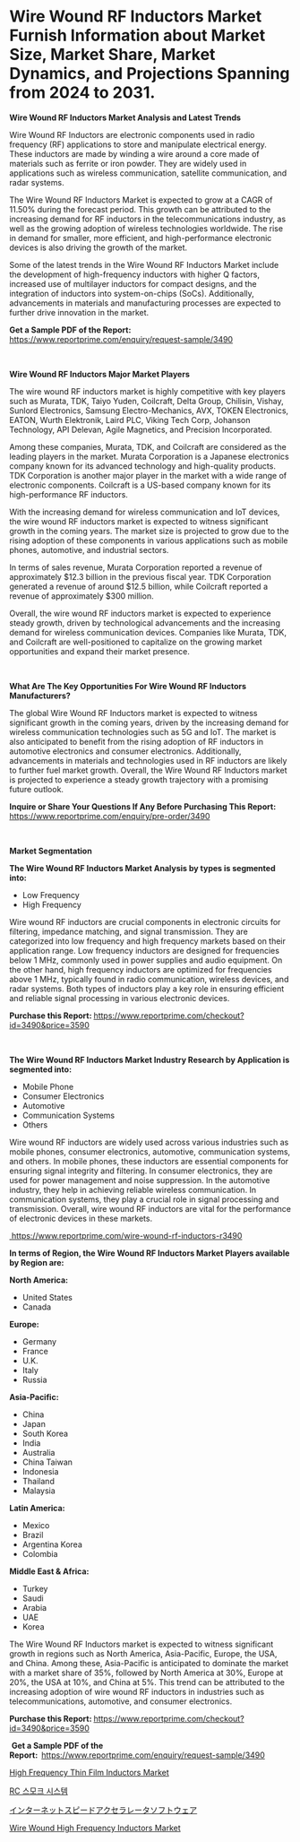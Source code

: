 <p><h1>Wire Wound RF Inductors Market Furnish Information about Market Size, Market Share, Market Dynamics, and Projections Spanning from 2024 to 2031.</h1></p><p><strong>Wire Wound RF Inductors Market Analysis and Latest Trends</strong></p>
<p><p>Wire Wound RF Inductors are electronic components used in radio frequency (RF) applications to store and manipulate electrical energy. These inductors are made by winding a wire around a core made of materials such as ferrite or iron powder. They are widely used in applications such as wireless communication, satellite communication, and radar systems.</p><p>The Wire Wound RF Inductors Market is expected to grow at a CAGR of 11.50% during the forecast period. This growth can be attributed to the increasing demand for RF inductors in the telecommunications industry, as well as the growing adoption of wireless technologies worldwide. The rise in demand for smaller, more efficient, and high-performance electronic devices is also driving the growth of the market.</p><p>Some of the latest trends in the Wire Wound RF Inductors Market include the development of high-frequency inductors with higher Q factors, increased use of multilayer inductors for compact designs, and the integration of inductors into system-on-chips (SoCs). Additionally, advancements in materials and manufacturing processes are expected to further drive innovation in the market.</p></p>
<p><strong>Get a Sample PDF of the Report:&nbsp;</strong> <a href="https://www.reportprime.com/enquiry/request-sample/3490">https://www.reportprime.com/enquiry/request-sample/3490</a></p>
<p>&nbsp;</p>
<p><strong>Wire Wound RF Inductors Major Market Players</strong></p>
<p><p>The wire wound RF inductors market is highly competitive with key players such as Murata, TDK, Taiyo Yuden, Coilcraft, Delta Group, Chilisin, Vishay, Sunlord Electronics, Samsung Electro-Mechanics, AVX, TOKEN Electronics, EATON, Wurth Elektronik, Laird PLC, Viking Tech Corp, Johanson Technology, API Delevan, Agile Magnetics, and Precision Incorporated.</p><p>Among these companies, Murata, TDK, and Coilcraft are considered as the leading players in the market. Murata Corporation is a Japanese electronics company known for its advanced technology and high-quality products. TDK Corporation is another major player in the market with a wide range of electronic components. Coilcraft is a US-based company known for its high-performance RF inductors.</p><p>With the increasing demand for wireless communication and IoT devices, the wire wound RF inductors market is expected to witness significant growth in the coming years. The market size is projected to grow due to the rising adoption of these components in various applications such as mobile phones, automotive, and industrial sectors.</p><p>In terms of sales revenue, Murata Corporation reported a revenue of approximately $12.3 billion in the previous fiscal year. TDK Corporation generated a revenue of around $12.5 billion, while Coilcraft reported a revenue of approximately $300 million.</p><p>Overall, the wire wound RF inductors market is expected to experience steady growth, driven by technological advancements and the increasing demand for wireless communication devices. Companies like Murata, TDK, and Coilcraft are well-positioned to capitalize on the growing market opportunities and expand their market presence.</p></p>
<p>&nbsp;</p>
<p><strong>What Are The Key Opportunities For Wire Wound RF Inductors Manufacturers?</strong></p>
<p><p>The global Wire Wound RF Inductors market is expected to witness significant growth in the coming years, driven by the increasing demand for wireless communication technologies such as 5G and IoT. The market is also anticipated to benefit from the rising adoption of RF inductors in automotive electronics and consumer electronics. Additionally, advancements in materials and technologies used in RF inductors are likely to further fuel market growth. Overall, the Wire Wound RF Inductors market is projected to experience a steady growth trajectory with a promising future outlook.</p></p>
<p><strong>Inquire or Share Your Questions If Any Before Purchasing This Report:</strong> <a href="https://www.reportprime.com/enquiry/pre-order/3490">https://www.reportprime.com/enquiry/pre-order/3490</a></p>
<p>&nbsp;</p>
<p><strong>Market Segmentation</strong></p>
<p><strong>The Wire Wound RF Inductors Market Analysis by types is segmented into:</strong></p>
<p><ul><li>Low Frequency</li><li>High Frequency</li></ul></p>
<p><p>Wire wound RF inductors are crucial components in electronic circuits for filtering, impedance matching, and signal transmission. They are categorized into low frequency and high frequency markets based on their application range. Low frequency inductors are designed for frequencies below 1 MHz, commonly used in power supplies and audio equipment. On the other hand, high frequency inductors are optimized for frequencies above 1 MHz, typically found in radio communication, wireless devices, and radar systems. Both types of inductors play a key role in ensuring efficient and reliable signal processing in various electronic devices.</p></p>
<p><strong>Purchase this Report:&nbsp;</strong><a href="https://www.reportprime.com/checkout?id=3490&price=3590">https://www.reportprime.com/checkout?id=3490&price=3590</a></p>
<p>&nbsp;</p>
<p><strong>The Wire Wound RF Inductors Market Industry Research by Application is segmented into:</strong></p>
<p><ul><li>Mobile Phone</li><li>Consumer Electronics</li><li>Automotive</li><li>Communication Systems</li><li>Others</li></ul></p>
<p><p>Wire wound RF inductors are widely used across various industries such as mobile phones, consumer electronics, automotive, communication systems, and others. In mobile phones, these inductors are essential components for ensuring signal integrity and filtering. In consumer electronics, they are used for power management and noise suppression. In the automotive industry, they help in achieving reliable wireless communication. In communication systems, they play a crucial role in signal processing and transmission. Overall, wire wound RF inductors are vital for the performance of electronic devices in these markets.</p></p>
<p><a href="https://www.reportprime.com/wire-wound-rf-inductors-r3490">&nbsp;https://www.reportprime.com/wire-wound-rf-inductors-r3490</a></p>
<p><strong>In terms of Region, the Wire Wound RF Inductors Market Players available by Region are:</strong></p>
<p>
    <p> <strong> North America: </strong>
        <ul>
            <li>United States</li>
            <li>Canada</li>
        </ul>
        </p> 
    <p> <strong> Europe: </strong>
        <ul>
            <li>Germany</li>
            <li>France</li>
            <li>U.K.</li>
            <li>Italy</li>
            <li>Russia</li>
        </ul>
        </p> 
    <p> <strong> Asia-Pacific: </strong>
        <ul>
            <li>China</li>
            <li>Japan</li>
            <li>South Korea</li>
            <li>India</li>
            <li>Australia</li>
            <li>China Taiwan</li>
            <li>Indonesia</li>
            <li>Thailand</li>
            <li>Malaysia</li>
        </ul>
        </p> 
    <p> <strong> Latin America: </strong>
        <ul>
            <li>Mexico</li>
            <li>Brazil</li>
            <li>Argentina Korea</li>
            <li>Colombia</li>
        </ul>
        </p> 
    <p> <strong> Middle East & Africa: </strong>
        <ul>
            <li>Turkey</li>
            <li>Saudi</li>
            <li>Arabia</li>
            <li>UAE</li>
            <li>Korea</li>
        </ul>
    </p>
    </p>
<p><p>The Wire Wound RF Inductors market is expected to witness significant growth in regions such as North America, Asia-Pacific, Europe, the USA, and China. Among these, Asia-Pacific is anticipated to dominate the market with a market share of 35%, followed by North America at 30%, Europe at 20%, the USA at 10%, and China at 5%. This trend can be attributed to the increasing adoption of wire wound RF inductors in industries such as telecommunications, automotive, and consumer electronics.</p></p>
<p><strong>Purchase this Report: </strong><a href="https://www.reportprime.com/checkout?id=3490&price=3590">https://www.reportprime.com/checkout?id=3490&price=3590</a></p>
<p>&nbsp;<strong>Get a Sample PDF of the Report:&nbsp;&nbsp;</strong><a href="https://www.reportprime.com/enquiry/request-sample/3490">https://www.reportprime.com/enquiry/request-sample/3490</a></p>
<p><strong></strong></p>
<p><p><a href="https://github.com/nicholepatriciadoylenwnrjr0/Market-Research-Report-List-2/blob/main/high-frequency-thin-film-inductors-market.md">High Frequency Thin Film Inductors Market</a></p><p><a href="https://github.com/DavidRobb19/Market-Research-Report-List-1/blob/main/610222969858.md">RC 스모크 시스템</a></p><p><a href="https://github.com/KenyonJohns/Market-Research-Report-List-1/blob/main/620634873064.md">インターネットスピードアクセラレータソフトウェア</a></p><p><a href="https://github.com/barbarakss89/Market-Research-Report-List-1/blob/main/wire-wound-high-frequency-inductors-market.md">Wire Wound High Frequency Inductors Market</a></p></p>